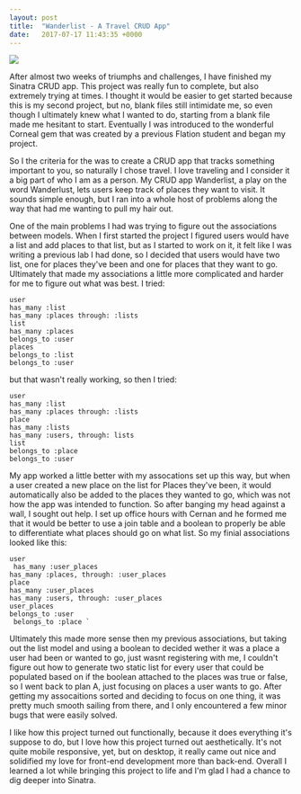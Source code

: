 ```yaml
---
layout: post
title:  "Wanderlist - A Travel CRUD App"
date:   2017-07-17 11:43:35 +0000
---
```


![](https://scontent-hkg3-1.xx.fbcdn.net/v/t1.0-9/20108612_1829377567072709_5102245629416902957_n.jpg?oh=baa38bab74e1486396e077a9c8a1b826&oe=5A069150)

After almost two weeks of triumphs and challenges, I have finished my Sinatra CRUD app. This project was really fun to complete, but also extremely trying at times. I thought it would be easier to get started because this is my second project, but no, blank files still intimidate me, so even though I ultimately knew what I wanted to do, starting from a blank file made me hesitant to start. Eventually I was introduced to the wonderful Corneal gem that was created by a previous Flation student and began my project. 

So I the criteria for the was to create a CRUD app that tracks something important to you, so naturally I chose travel. I love traveling and I consider it a big part of who I am as a person. My CRUD app Wanderlist, a play on the word Wanderlust, lets users keep track of places they want to visit. It sounds simple enough, but I ran into a whole host of problems along the way that had me wanting to pull my hair out.

One of the main problems I had was trying to figure out the associations between models. When I first started the project I figured users would have a list and add places to that list, but as I started to work on it, it felt like I was writing a previous lab I had done, so I decided that users would have two list, one for places they've been and one for places that they want to go. Ultimately that made my associations a little more complicated and harder for me to figure out what was best. I tried:
```
user 
has_many :list
has_many :places through: :lists
list
has_many :places
belongs_to :user
places
belongs_to :list 
belongs_to :user
```
but that wasn't really working, so then I tried:
```
user 
has_many :list
has_many :places through: :lists
place
has_many :lists
has_many :users, through: lists
list
belongs_to :place
belongs_to :user
```
My app worked a little better with my assocations set up this way, but when a user created a new place on the list for Places they've been, it would automatically also be added to the places they wanted to go, which was not how the app was intended to function. So after banging my head against a wall, I sought out help. I set up office hours with Cernan and he formed me that it would be better to use a join table and a boolean to properly be able to differentiate what places should go on what list. So my finial associations looked like this:
```
user
 has_many :user_places
has_many :places, through: :user_places
place
has_many :user_places
has_many :users, through: :user_places
user_places
belongs_to :user 
 belongs_to :place `
```
Ultimately this made more sense then my previous associations, but taking out the list model and using a boolean to decided wether it was a place a user had been or wanted to go, just wasnt registering with me, I couldn't figure out how to generate two static list for every user that could be populated based on if the boolean attached to the places was true or false, so I went back to plan A, just focusing on places a user wants to go. After getting my assocaitions sorted and deciding to focus on one thing, it was pretty much smooth sailing from there, and I only encountered a few minor bugs that were easily solved.

I like how this project turned out functionally, because it does everything it's suppose to do, but I love how this project turned out aesthetically. It's not quite mobile responsive, yet, but on desktop, it really came out nice and solidified my love for front-end development more than back-end. Overall I learned a lot while bringing this project to life and I'm glad I had a chance to dig deeper into Sinatra.
